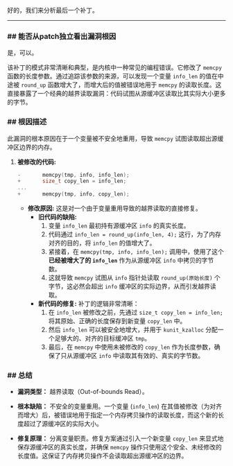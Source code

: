 好的，我们来分析最后一个补丁。

---

### **## 能否从patch独立看出漏洞根因**
是，可以。

该补丁的模式非常清晰和典型，是内核中一种常见的编程错误。它修改了 `memcpy` 函数的长度参数。通过追踪该参数的来源，可以发现一个变量 `info_len` 的值在中途被 `round_up` 函数增大了，而增大后的值被错误地用于 `memcpy` 的读取长度。这直接暴露了一个经典的越界读取漏洞：代码试图从源缓冲区读取比其实际大小更多的字节。

### **## 根因描述**

此漏洞的根本原因在于一个变量被不安全地重用，导致 `memcpy` 试图读取超出源缓冲区边界的内存。

1.  **被修改的代码:**
    ```c
    -		memcpy(tmp, info, info_len);
    +		size_t copy_len = info_len;
    ...
    +		memcpy(tmp, info, copy_len);
    ```
    *   **修改原因:** 这是对一个由于变量重用导致的越界读取的直接修复。
        *   **旧代码的缺陷:**
            1.  变量 `info_len` 最初持有源缓冲区 `info` 的真实长度。
            2.  代码通过 `info_len = round_up(info_len, 4);` 这行，为了内存对齐的目的，将 `info_len` 的值增大了。
            3.  紧接着，在 `memcpy(tmp, info, info_len);` 调用中，使用了这个**已经被增大了的 `info_len`** 作为从源缓冲区 `info` 中拷贝的字节数。
            4.  这就导致 `memcpy` 试图从 `info` 指针处读取 `round_up(原始长度)` 个字节，这必然会超出 `info` 缓冲区的实际边界，从而引发越界读取。
        *   **新代码的修复:** 补丁的逻辑非常清晰：
            1.  在 `info_len` 被修改之前，先通过 `size_t copy_len = info_len;` 将其原始、正确的长度保存到新变量 `copy_len` 中。
            2.  然后 `info_len` 可以被安全地增大，并用于 `kunit_kzalloc` 分配一个足够大的、对齐的目标缓冲区 `tmp`。
            3.  最后，在 `memcpy` 中使用未被修改的 `copy_len` 作为长度参数，确保了只从源缓冲区 `info` 中读取其有效的、真实的字节数。

### **## 总结**

*   **漏洞类型：**
    越界读取（Out-of-bounds Read）。

*   **根本缺陷：**
    不安全的变量重用。一个变量 (`info_len`) 在其值被修改（为对齐而增大）后，被错误地用于指定一个内存拷贝操作的读取长度，而这个新的长度超过了源缓冲区的实际大小。

*   **修复原理：**
    分离变量职责。修复方案通过引入一个新变量 `copy_len` 来显式地保存源缓冲区的真实长度，并确保 `memcpy` 操作只使用这个安全、未经修改的长度值。这保证了内存拷贝操作不会读取超出源缓冲区的边界。